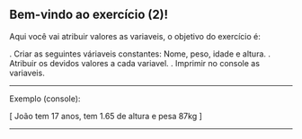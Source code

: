 Bem-vindo ao exercício (2)!
---------------------------
Aqui você vai atribuir valores as variaveis, o objetivo do exercício é:

. Criar as seguintes váriaveis constantes: Nome, peso, idade e altura.
. Atribuir os devidos valores a cada variavel.
. Imprimir no console as variaveis. 

---------------------------
Exemplo (console):

[   João tem 17 anos, tem 1.65 de altura e pesa 87kg   ]

---------------------------

